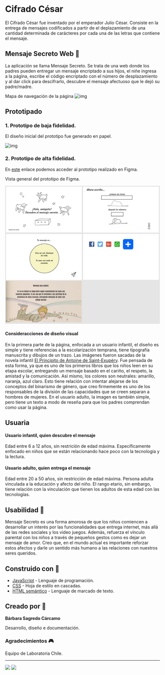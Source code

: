 # Cifrado César
El Cifrado César fue inventado por el emperador Julio César. Consiste en la entrega de mensajes codificados a partir de el deplazamiento de una cantidad determinada de carácteres por cada una de las letras que contiene el mensaje.

## Mensaje Secreto Web :key:
La aplicación se llama Mensaje Secreto. Se trata de una web donde los padres pueden entregar un mensaje encriptado a sus hijos, el niñe ingresa a la página, escribe el código encriptado con el número de desplazamiento y al dar click para descifrarlo, descubre el mensaje afectuoso que le dejó su padre/madre.


Mapa de navegación de la página
![img](https://i.imgur.com/NDzwKHG.jpg)


## Prototipado
### 1. Prototipo de baja fidelidad.

El diseño inicial del prototipo fue generado en papel.

![img](https://i.imgur.com/QWW2a3t.jpg)


### 2. Prototipo de alta fidelidad.

En [este](https://www.figma.com/proto/0BVISu3ciEyNnM866gUorU/Untitled?node-id=0%3A1) enlace podemos acceder al prototipo realizado en  Figma.

Vista general del prototipo de Figma.

![img](https://raw.githubusercontent.com/barbarasagredo/SCL016-cipher/master/src/IMAGENES/PROTOTYPE_FIGMA.jpg)



#### Consideracciones de diseño visual
En la primera parte de la página, enfocada a un usuario infantil, el diseño es simple y tiene referencias a la escolarización temprana, tiene tipografía manuscrita y dibujos de un trazo. Las imágenes fueron sacadas de la novela infantil [El Principito de Antoine de Saint-Exupéry](https://es.wikipedia.org/wiki/El_principito).  Fue pensada de esta forma, ya que es uno de los primeros libros que los niños leen en su etapa escolar, entregando un mensaje basado en el cariño, el respeto, la amistad y la comunicación.  Así mismo, los colores son neutrales: amarillo, naranja, azul claro. Esto tiene relación con intentar alejarse de los conceptos del binarismo de género, que creo firmemente es uno de los responsables de la división de las capacidades que se creen separan a hombres de mujeres.
En el usuario adulto, la imagen es también simple, pero tiene un texto a modo de reseña para que los padres comprendan como usar la página.


## Usuaria 
#### Usuario infantil, quien descubre el mensaje
Edad entre 6 a 12 años, sin restrición de edad máxima. Específicamente enfocado en niños que se están relacionando hace poco con la tecnología y la lectura.
#### Usuario adulto, quien entrega el mensaje
Edad entre 20 a 50 años, sin restricción de edad máxima. Persona adulta vinculada a la educación y afecto del niño. El rango etario, sin embargo, tiene relación con la vinculación que tienen los adultos de esta edad con las tecnologías.

## Usabilidad :revolving_hearts:
Mensaje Secreto es una forma amorosa de que los niños comiencen a desarrollar un interés por las funcionalidades que entrega internet, más allá de las redes sociales y los video juegos. Además, refuerza el vínculo parental con los niños a través de pequeños gestos como es dejar un mensaje de amor. Creo que, en el mundo actual es importante reforzar estos afectos y darle un sentido más humano a las relaciones con nuestros seres queridos. 


## Construido con :hammer:

* [JavaScript](https://www.javascript.com/) - Lenguaje de programación.
* [CSS](https://es.wikipedia.org/wiki/Hoja_de_estilos_en_cascada) - Hoja de estilo en cascadas.
* [HTML semántico](https://es.wikipedia.org/wiki/HTML) - Lenguaje de marcado de texto.

## Creado por :gem:
**Bárbara Sagredo Cárcamo** 

Desarrollo, diseño e documentación.

### Agradecimientos :video_game:
Equipo de Laboratoria Chile.

---

![](https://i.imgur.com/QJhyeY6.png) ![](https://i.imgur.com/QNCuRT5.png)
